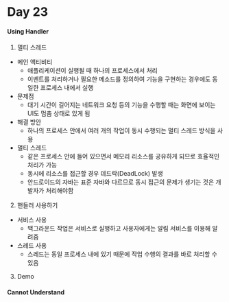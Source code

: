 # Day 23

#### Using Handler
1. 멀티 스레드
  - 메인 액티비티
    + 애플리케이션이 실행될 때 하나의 프로세스에서 처리
    + 이벤트를 처리하거나 필요한 메소드를 정의하여 기능을 구현하는 경우에도 동일한 프로세스 내에서 실행
  - 문제점
    + 대기 시간이 길어지는 네트워크 요청 등의 기능을 수행할 때는 화면에 보이는 UI도 멈춤 상태로 있게 됨
  - 해결 방안
    + 하나의 프로세스 안에서 여러 개의 작업이 동시 수행되는 멀티 스레드 방식을 사용
  - 멀티 스레드
    + 같은 프로세스 안에 들어 있으면서 메모리 리소스를 공유하게 되므로 효율적인 처리가 가능
    + 동시에 리소스를 접근할 경우 데드락(DeadLock) 발생
    + 안드로이드의 자바는 표준 자바와 다르므로 동시 접근의 문제가 생기는 것은 개발자가 처리해야함
2. 핸들러 사용하기
  - 서비스 사용
    + 백그라운드 작업은 서비스로 실행하고 사용자에게는 알림 서비스를 이용해 알려줌
  - 스레드 사용
    + 스레드는 동일 프로세스 내에 있기 때문에 작업 수행의 결과를 바로 처리할 수 있음
3. Demo

#### Cannot Understand
